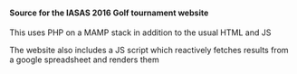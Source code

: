 <h4>Source for the IASAS 2016 Golf tournament website</h4>

<p> This uses PHP on a MAMP stack in addition to the usual HTML and JS </p>

<p> The website also includes a JS script which reactively fetches results from a google spreadsheet and renders them </p> 
